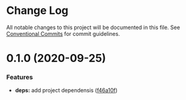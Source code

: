 # Change Log

All notable changes to this project will be documented in this file.
See [Conventional Commits](https://conventionalcommits.org) for commit guidelines.

# 0.1.0 (2020-09-25)

### Features

- **deps:** add project dependensis ([f46a10f](https://github.com/AlexR0v/chat/commit/f46a10fe1f4d3d6605205ac526d6cbe0c53a90ad))
